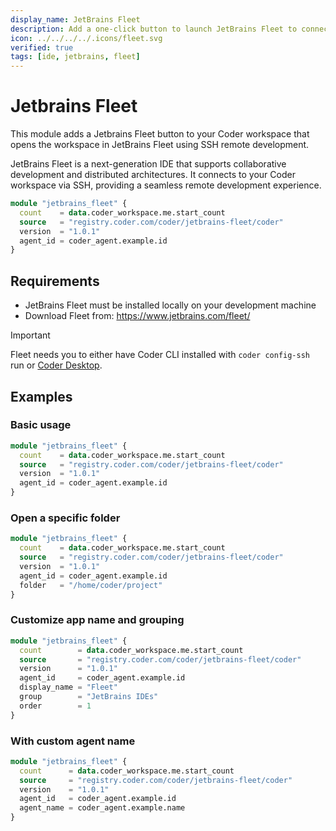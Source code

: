 ```yaml
---
display_name: JetBrains Fleet
description: Add a one-click button to launch JetBrains Fleet to connect to your workspace.
icon: ../../../../.icons/fleet.svg
verified: true
tags: [ide, jetbrains, fleet]
---
```


# Jetbrains Fleet

This module adds a Jetbrains Fleet button to your Coder workspace that opens the workspace in JetBrains Fleet using SSH remote development.

JetBrains Fleet is a next-generation IDE that supports collaborative development and distributed architectures. It connects to your Coder workspace via SSH, providing a seamless remote development experience.

```tf
module "jetbrains_fleet" {
  count    = data.coder_workspace.me.start_count
  source   = "registry.coder.com/coder/jetbrains-fleet/coder"
  version  = "1.0.1"
  agent_id = coder_agent.example.id
}
```

## Requirements

- JetBrains Fleet must be installed locally on your development machine
- Download Fleet from: https://www.jetbrains.com/fleet/

> [!IMPORTANT]
> Fleet needs you to either have Coder CLI installed with `coder config-ssh` run or [Coder Desktop](https://coder.com/docs/user-guides/desktop).

## Examples

### Basic usage

```tf
module "jetbrains_fleet" {
  count    = data.coder_workspace.me.start_count
  source   = "registry.coder.com/coder/jetbrains-fleet/coder"
  version  = "1.0.1"
  agent_id = coder_agent.example.id
}
```

### Open a specific folder

```tf
module "jetbrains_fleet" {
  count    = data.coder_workspace.me.start_count
  source   = "registry.coder.com/coder/jetbrains-fleet/coder"
  version  = "1.0.1"
  agent_id = coder_agent.example.id
  folder   = "/home/coder/project"
}
```

### Customize app name and grouping

```tf
module "jetbrains_fleet" {
  count        = data.coder_workspace.me.start_count
  source       = "registry.coder.com/coder/jetbrains-fleet/coder"
  version      = "1.0.1"
  agent_id     = coder_agent.example.id
  display_name = "Fleet"
  group        = "JetBrains IDEs"
  order        = 1
}
```

### With custom agent name

```tf
module "jetbrains_fleet" {
  count      = data.coder_workspace.me.start_count
  source     = "registry.coder.com/coder/jetbrains-fleet/coder"
  version    = "1.0.1"
  agent_id   = coder_agent.example.id
  agent_name = coder_agent.example.name
}
```
